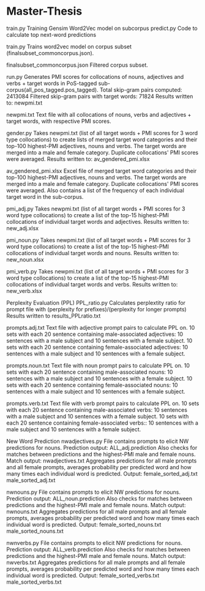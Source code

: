 # Master-Thesis


train.py 
Training Gensim Word2Vec model on subcorpus
predict.py 
Code to calculate top next-word predictions 



train.py
Trains word2vec model on corpus subset (finalsubset_commoncorpus.json).

finalsubset_commoncorpus.json
Filtered corpus subset.

run.py
Generates PMI scores for collocations of nouns, adjectives and verbs + target words in PoS-tagged sub-corpus(all_pos_tagged.pos_tagged). 
Total skip-gram pairs computed: 2413084
Filtered skip-gram pairs with target words: 71824
Results written to: newpmi.txt

newpmi.txt
Text file with all collocations of nouns, verbs and adjectives + target words, with respective PMI scores.

gender.py
Takes newpmi.txt (list of all target words + PMI scores for 3 word type collocations) to create lists of merged target word categories and their top-100 highest-PMI adjectives, nouns and verbs.
The target words are merged into a male and female category. Duplicate collocations' PMI scores were averaged.
Results written to: av_gendered_pmi.xlsx

av_gendered_pmi.xlsx
Excel file of merged target word categories and their top-100 highest-PMI adjectives, nouns and verbs.
The target words are merged into a male and female category. Duplicate collocations' PMI scores were averaged.
Also contains a list of the frequency of each individual target word in the sub-corpus. 

pmi_adj.py
Takes newpmi.txt (list of all target words + PMI scores for 3 word type collocations) to create a list of the top-15 highest-PMI collocations of individual target words and adjectives.
Results written to: new_adj.xlsx

pmi_noun.py
Takes newpmi.txt (list of all target words + PMI scores for 3 word type collocations) to create a list of the top-15 highest-PMI collocations of individual target words and nouns.
Results written to: new_noun.xlsx

pmi_verb.py
Takes newpmi.txt (list of all target words + PMI scores for 3 word type collocations) to create a list of the top-15 highest-PMI collocations of individual target words and verbs.
Results written to: new_verb.xlsx


Perplexity Evaluation (PPL)
PPL_ratio.py
Calculates perplextity ratio for prompt file with (perplexity for prefixes)/(perplexity for longer prompts)
Results written to results_PPLratio.txt

prompts.adj.txt 
Text file with adjective prompt pairs to calculate PPL on.
10 sets with each 20 sentence containing male-associated adjectives: 10 sentences with a male subject and 10 sentences with a female subject.
10 sets with each 20 sentence containing female-associated adjectives: 10 sentences with a male subject and 10 sentences with a female subject.

prompts.noun.txt
Text file with noun prompt pairs to calculate PPL on.
10 sets with each 20 sentence containing male-associated nouns: 10 sentences with a male subject and 10 sentences with a female subject.
10 sets with each 20 sentence containing female-associated nouns: 10 sentences with a male subject and 10 sentences with a female subject.

prompts.verb.txt
Text file with verb prompt pairs to calculate PPL on.
10 sets with each 20 sentence containing male-associated verbs: 10 sentences with a male subject and 10 sentences with a female subject.
10 sets with each 20 sentence containing female-associated verbs:: 10 sentences with a male subject and 10 sentences with a female subject.
 
New Word Prediction
nwadjectives.py
File contains prompts to elicit NW predictions for nouns. Prediction output: ALL_adj.prediction
Also checks for matches between predictions and the highest-PMI male and female nouns. Match output: nwadjectives.txt
Aggregates predictions for all male prompts and all female prompts, averages probability per predicted word and how many times each individual word is predicted. Output: female_sorted_adj.txt male_sorted_adj.txt

nwnouns.py
File contains prompts to elicit NW predictions for nouns. Prediction output: ALL_noun.prediction
Also checks for matches between predictions and the highest-PMI male and female nouns. Match output: nwnouns.txt
Aggregates predictions for all male prompts and all female prompts, averages probability per predicted word and how many times each individual word is predicted. Output: female_sorted_nouns.txt male_sorted_nouns.txt

nwnverbs.py
File contains prompts to elicit NW predictions for nouns. Prediction output: ALL_verb.prediction
Also checks for matches between predictions and the highest-PMI male and female nouns. Match output: nwverbs.txt
Aggregates predictions for all male prompts and all female prompts, averages probability per predicted word and how many times each individual word is predicted. Output: female_sorted_verbs.txt male_sorted_verbs.txt

